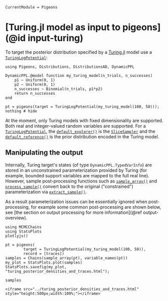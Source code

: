 ```@meta
CurrentModule = Pigeons
```

# [Turing.jl model as input to pigeons](@id input-turing)

To target the posterior distribution specified by 
a [Turing.jl](https://github.com/TuringLang/Turing.jl) model use 
a [`TuringLogPotential`](@ref):

```@example turing
using Pigeons, Distributions, DistributionsAD, DynamicPPL

DynamicPPL.@model function my_turing_model(n_trials, n_successes)
    p1 ~ Uniform(0, 1)
    p2 ~ Uniform(0, 1)
    n_successes ~ Binomial(n_trials, p1*p2)
    return n_successes
end

pt = pigeons(target = TuringLogPotential(my_turing_model(100, 50)));
nothing # hide
```

At the moment, only Turing models with fixed dimensionality are supported.
Both real and integer-valued random variables are supported. 
For a [`TuringLogPotential`](@ref), the [`default_explorer()`](@ref) is the [`SliceSampler`](@ref) and the [`default_reference()`](@ref) is the 
prior distribution encoded in the Turing model. 


## Manipulating the output

Internally, Turing target's states (of type `DynamicPPL.TypedVarInfo`) are stored in an unconstrained 
parameterization provided by Turing 
(for example, bounded support variables are mapped to the full real line). 
However, sample post-processing functions such as [`sample_array()`](@ref) and [`process_sample()`](@ref) 
convert back to the original ("constrained") parameterization via [`extract_sample()`](@ref). 

As a result parameterization issues can be essentially ignored when post-processing, for example some 
common post-processing are shown below, see [the section on output processing for more information](@ref output-overview). 

```@example turing
using MCMCChains
using StatsPlots
plotlyjs()

pt = pigeons(
        target = TuringLogPotential(my_turing_model(100, 50)), 
        record = [traces])
samples = Chains(sample_array(pt), variable_names(pt))
my_plot = StatsPlots.plot(samples)
StatsPlots.savefig(my_plot, "turing_posterior_densities_and_traces.html"); 

samples
```

```@raw html
<iframe src="../turing_posterior_densities_and_traces.html" style="height:500px;width:100%;"></iframe>
```

